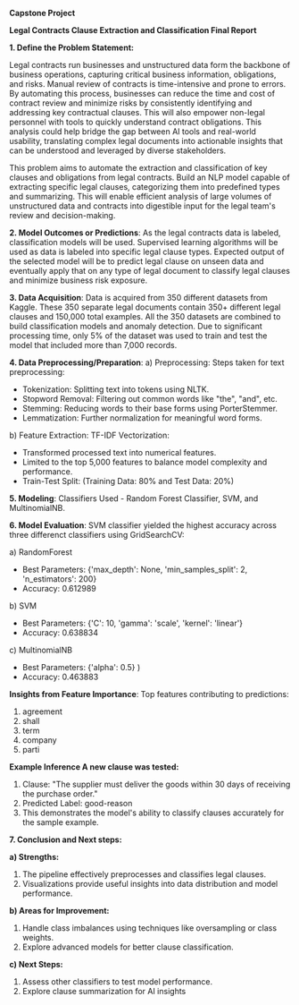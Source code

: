 **Capstone Project**

**Legal Contracts Clause Extraction and Classification Final Report**

**1.	Define the Problem Statement:**

Legal contracts run businesses and unstructured data form the backbone of business operations, capturing critical business information, obligations, and risks. Manual review of contracts is time-intensive and prone to errors. By automating this process, businesses can reduce the time and cost of contract review and minimize risks by consistently identifying and addressing key contractual clauses. This will also empower non-legal personnel with tools to quickly understand contract obligations. This analysis could help bridge the gap between AI tools and real-world usability, translating complex legal documents into actionable insights that can be understood and leveraged by diverse stakeholders.

This problem aims to automate the extraction and classification of key clauses and obligations from legal contracts. Build an NLP model capable of extracting specific legal clauses, categorizing them into predefined types and summarizing. This will enable efficient analysis of large volumes of unstructured data and contracts into digestible input for the legal team's review and decision-making.


**2.	Model Outcomes or Predictions**: As the legal contracts data is labeled, classification models will be used. Supervised learning algorithms will be used as data is labeled into specific legal clause types. Expected output of the selected model will be to predict legal clause on unseen data and eventually apply that on any type of legal document to classify legal clauses and minimize business risk exposure. 

**3.	Data Acquisition**: Data is acquired from 350 different datasets from Kaggle. These 350 separate legal documents contain 350+ different legal clauses and 150,000 total examples. All the 350 datasets are combined to build classification models and anomaly detection. Due to significant processing time, only 5% of the dataset was used to train and test the model that included more than 7,000 records.

**4.	Data Preprocessing/Preparation**: 
a) Preprocessing: Steps taken for text preprocessing:
  - Tokenization: Splitting text into tokens using NLTK.
  - Stopword Removal: Filtering out common words like "the", "and", etc.
  - Stemming: Reducing words to their base forms using PorterStemmer.
  - Lemmatization: Further normalization for meaningful word forms.

b) Feature Extraction: TF-IDF Vectorization:
  - Transformed processed text into numerical features.
  - Limited to the top 5,000 features to balance model complexity and performance.
  - Train-Test Split: (Training Data: 80% and Test Data: 20%)

**5.	Modeling**: Classifiers Used - Random Forest Classifier, SVM, and MultinomialNB.

**6.	Model Evaluation**: SVM classifier yielded the highest accuracy across three differenct classifiers using GridSearchCV: 

a) RandomForest 
  - Best Parameters: {'max_depth': None, 'min_samples_split': 2, 'n_estimators': 200}
  - Accuracy: 0.612989

b) SVM
  - Best Parameters: {'C': 10, 'gamma': 'scale', 'kernel': 'linear'}
  - Accuracy: 0.638834

c) MultinomialNB 
  - Best Parameters: {'alpha': 0.5} )
  - Accuracy: 0.463883

**Insights from Feature Importance**: Top features contributing to predictions:
  1) agreement
  2) shall
  3) term
  4) company
  5) parti

**Example Inference A new clause was tested:**
  1) Clause: "The supplier must deliver the goods within 30 days of receiving the purchase order."
  2) Predicted Label: good-reason
  3) This demonstrates the model's ability to classify clauses accurately for the sample example.

**7.	Conclusion and Next steps:**

**a)	Strengths:**
  1) The pipeline effectively preprocesses and classifies legal clauses.
  2) Visualizations provide useful insights into data distribution and model performance.

**b)	Areas for Improvement:**
  1) Handle class imbalances using techniques like oversampling or class weights.
  2) Explore advanced models for better clause classification.

**c)	Next Steps:**
  1) Assess other classifiers to test model performance.
  2) Explore clause summarization for AI insights
